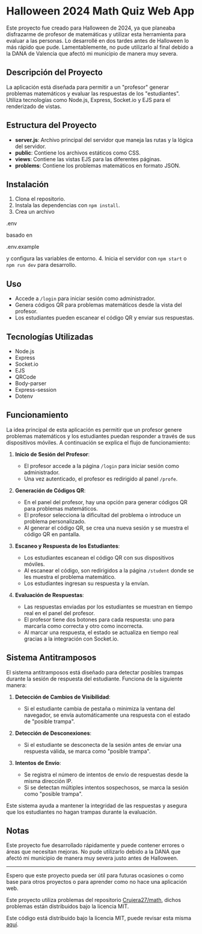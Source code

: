 # Halloween 2024 Math Quiz Web App

Este proyecto fue creado para Halloween de 2024, ya que planeaba disfrazarme de profesor de matemáticas y utilizar esta herramienta para evaluar a las personas. Lo desarrollé en dos tardes antes de Halloween lo más rápido que pude. Lamentablemente, no pude utilizarlo al final debido a la DANA de Valencia que afectó mi municipio de manera muy severa.

## Descripción del Proyecto

La aplicación está diseñada para permitir a un "profesor" generar problemas matemáticos y evaluar las respuestas de los "estudiantes". Utiliza tecnologías como Node.js, Express, Socket.io y EJS para el renderizado de vistas.

## Estructura del Proyecto

- **server.js**: Archivo principal del servidor que maneja las rutas y la lógica del servidor.
- **public**: Contiene los archivos estáticos como CSS.
- **views**: Contiene las vistas EJS para las diferentes páginas.
- **problems**: Contiene los problemas matemáticos en formato JSON.

## Instalación

1. Clona el repositorio.
2. Instala las dependencias con `npm install`.
3. Crea un archivo 

.env

 basado en 

.env.example

 y configura las variables de entorno.
4. Inicia el servidor con `npm start` o `npm run dev` para desarrollo.

## Uso

- Accede a `/login` para iniciar sesión como administrador.
- Genera códigos QR para problemas matemáticos desde la vista del profesor.
- Los estudiantes pueden escanear el código QR y enviar sus respuestas.

## Tecnologías Utilizadas

- Node.js
- Express
- Socket.io
- EJS
- QRCode
- Body-parser
- Express-session
- Dotenv

## Funcionamiento

La idea principal de esta aplicación es permitir que un profesor genere problemas matemáticos y los estudiantes puedan responder a través de sus dispositivos móviles. A continuación se explica el flujo de funcionamiento:

1. **Inicio de Sesión del Profesor**:
   - El profesor accede a la página `/login` para iniciar sesión como administrador.
   - Una vez autenticado, el profesor es redirigido al panel `/profe`.

2. **Generación de Códigos QR**:
   - En el panel del profesor, hay una opción para generar códigos QR para problemas matemáticos.
   - El profesor selecciona la dificultad del problema o introduce un problema personalizado.
   - Al generar el código QR, se crea una nueva sesión y se muestra el código QR en pantalla.

3. **Escaneo y Respuesta de los Estudiantes**:
   - Los estudiantes escanean el código QR con sus dispositivos móviles.
   - Al escanear el código, son redirigidos a la página `/student` donde se les muestra el problema matemático.
   - Los estudiantes ingresan su respuesta y la envían.

4. **Evaluación de Respuestas**:
   - Las respuestas enviadas por los estudiantes se muestran en tiempo real en el panel del profesor.
   - El profesor tiene dos botones para cada respuesta: uno para marcarla como correcta y otro como incorrecta.
   - Al marcar una respuesta, el estado se actualiza en tiempo real gracias a la integración con Socket.io.

## Sistema Antitramposos

El sistema antitramposos está diseñado para detectar posibles trampas durante la sesión de respuesta del estudiante. Funciona de la siguiente manera:

1. **Detección de Cambios de Visibilidad**:
   - Si el estudiante cambia de pestaña o minimiza la ventana del navegador, se envía automáticamente una respuesta con el estado de "posible trampa".

2. **Detección de Desconexiones**:
   - Si el estudiante se desconecta de la sesión antes de enviar una respuesta válida, se marca como "posible trampa".

3. **Intentos de Envío**:
   - Se registra el número de intentos de envío de respuestas desde la misma dirección IP.
   - Si se detectan múltiples intentos sospechosos, se marca la sesión como "posible trampa".

Este sistema ayuda a mantener la integridad de las respuestas y asegura que los estudiantes no hagan trampas durante la evaluación.

## Notas

Este proyecto fue desarrollado rápidamente y puede contener errores o áreas que necesitan mejoras. No pude utilizarlo debido a la DANA que afectó mi municipio de manera muy severa justo antes de Halloween.

---

Espero que este proyecto pueda ser útil para futuras ocasiones o como base para otros proyectos o para aprender como no hace una aplicación web.

Este proyecto utiliza problemas del repositorio [Crujera27/math](https://github.com/Crujera27/math), dichos problemas están distribuidos bajo la licencia MIT.

Este código está distribuido bajo la licencia MIT, puede revisar esta misma [aquí](./LICENSE).
